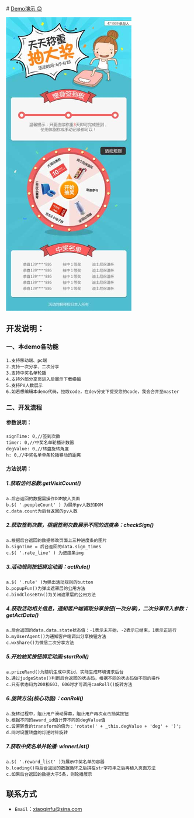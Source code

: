 ﻿﻿# [Demo演示 :blush:](https://fuxiaoqin.github.io/WeightDraw/index.html)
 
[![image](https://github.com/Fuxiaoqin/WeightDraw/blob/master/images/weight2.jpg?raw=true "点我演示效果")](https://fuxiaoqin.github.io/WeightDraw/index.html)

## 开发说明：
### 一、本demo各功能
    1.支持移动端、pc端
    2.支持一次分享、二次分享
    3.支持中奖名单轮播
    4.支持外部分享页进入后展示下载横幅
    5.支持PV人数展示
    6.如若想编辑本demo代码，拉取code，在dev分支下提交您的code，我会合并至master

### 二、开发流程
#### 参数说明：
    signTime: 0,//签到次数
    timer: 0,//中奖名单轮播计数器
    degValue: 0,//转盘旋转角度
    h: 0,//中奖名单单条轮播移动的距离

#### 方法说明： 
##### 1.获取访问总数:getVisitCount()
    a.后台返回的数据需操作DOM放入页面
    b.$( '.peopleCount' ) 为展示pv人数的DOM
    c.data.count为后台返回的pv人数
##### 2.获取签到次数，根据签到次数展示不同的进度条：checkSign()
    a.根据后台返回的数据修改页面上三种进度条的图片
    b.signTime = 后台返回的data.sign_times
    c.$( '.rate_line' ) 为进度条img
##### 3.活动规则按钮绑定动画：actRule()
    a.$( '.rule' )为弹出活动规则的button
    b.popupFun()为弹出遮罩层的公用方法
    c.bindCloseBtn()为关闭遮罩层的公用方法
##### 4.获取活动相关信息，通知客户端调取分享按钮(一次分享)，二次分享传入参数：getActData()
    a.后台返回的data.data.state状态值：-1表示未开始，-2表示已结束，1表示正进行
    b.myUserAgent()为通知客户端调出分享按钮方法
    c.wxShare()为微信二次分享方法 
##### 5.开始抽奖按钮绑定动画:startRoll()
    a.prizeRand()为随机生成中奖id，实际生成环境请求后台
    b.通过judgeState()判断后台返回的状态码，根据不同的状态码做不同的操作
    c.只有状态码为200和603、606时才可调用canRoll()旋转方法
##### 6.旋转方法(核心功能)：canRoll()  
    a.旋转过程中，阻止用户滑动屏幕，阻止用户再次点击抽奖按钮
    b.根据不同的award_id值计算不同的degValue值
    c.设置转盘的transform的值为：'rotate(' + _this.degValue + 'deg' + ')';
    d.同时设置转盘的灯逆时针旋转
##### 7.获取中奖名单并轮播: winnerList()
    a.$( '.reward_list' )为展示中奖名单的容器
    b.loading()将后台返回的数据循环之后拼在str字符串之后再植入页面方法
    c.如果后台返回的数据大于5条，则轮播展示

## 联系方式
- `Email`：xiaoqinfu@sina.com
